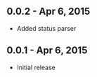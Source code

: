 
0.0.2 - Apr 6, 2015
--------------------

  * Added status parser

0.0.1 - Apr 6, 2015
--------------------
  
  * Initial release